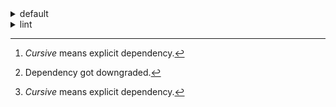 <details>
<summary>default</summary>

| Platform | Dependency[^1] | Before | After | Package |
| -: | - | - | - | - |
| linux-64 | *new-package* |  | 0.10.1 | conda |
|| *removed-package* | 0.10.1 |  | conda |
|| python | 0.10.0 | 0.10.0 | conda |
|| *polars* | herads_0 | herads_0 | conda |
| osx-arm64 | *polars*[^2] | 0.10.0 | 0.10.0 | conda |
|| *python* | 0.10.0 | 0.10.0 | conda |

</details>

<details>
<summary>lint</summary>

| Platform | Dependency[^1] | Before | After | Package |
| -: | - | - | - | - |
| linux-64 | *polars* | 0.10.0 | 0.10.0 | conda |
|| python | 0.10.0 | 0.10.0 | conda |

</details>

[^1]: *Cursive* means explicit dependency.
[^2]: Dependency got downgraded.
